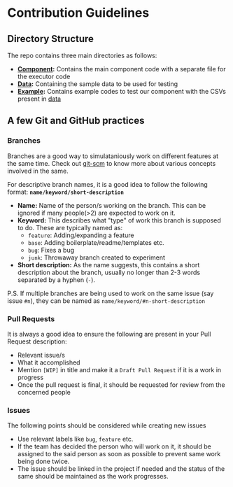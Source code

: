 # Contribution Guidelines

## Directory Structure
The repo contains three main directories as follows:
- **[Component](./component):** Contains the main component code with a separate file for the executor code
- **[Data](./data):** Containing the sample data to be used for testing
- **[Example](./example):** Contains example codes to test our component with the CSVs present in [data](./data)

## A few Git and GitHub practices
### Branches
Branches are a good way to simulataniously work on different features at the same time. Check out [git-scm](https://git-scm.com/book/en/v2/Git-Branching-Basic-Branching-and-Merging) to know more about various concepts involved in the same.

For descriptive branch names, it is a good idea to follow the following format:
**`name/keyword/short-description`**
- **Name:** Name of the person/s working on the branch. This can be ignored if many people(>2) are expected to work on it.
- **Keyword:** This describes what "type" of work this branch is supposed to do. These are typically named as:
    - `feature`: Adding/expanding a feature
    - `base`: Adding boilerplate/readme/templates etc.
    - `bug`: Fixes a bug
    - `junk`: Throwaway branch created to experiment
- **Short description:** As the name suggests, this contains a short description about the branch, usually no longer than 2-3 words separated by a hyphen (`-`).

P.S. If multiple branches are being used to work on the same issue (say issue `#n`), they can be named as `name/keyword/#n-short-description`

### Pull Requests
It is always a good idea to ensure the following are present in your Pull Request description:
- Relevant issue/s
- What it accomplished
- Mention `[WIP]` in title and make it a `Draft Pull Request` if it is a work in progress
- Once the pull request is final, it should be requested for review from the concerned people

### Issues
The following points should be considered while creating new issues
- Use relevant labels like `bug`, `feature` etc.
- If the team has decided the person who will work on it, it should be assigned to the said person as soon as possible to prevent same work being done twice.
- The issue should be linked in the project if needed and the status of the same should be maintained as the work progresses.
